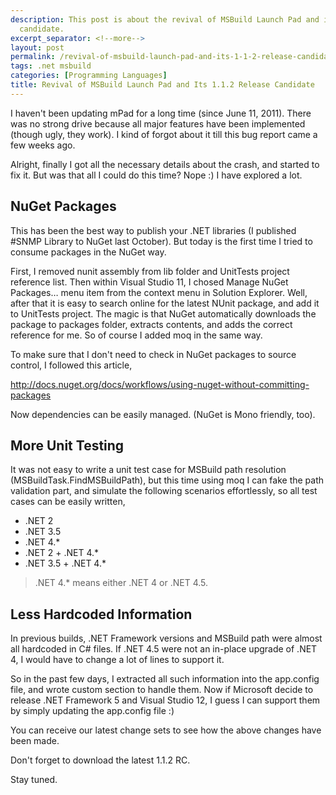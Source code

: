 ```yaml
---
description: This post is about the revival of MSBuild Launch Pad and its 1.1.2 release
  candidate.
excerpt_separator: <!--more-->
layout: post
permalink: /revival-of-msbuild-launch-pad-and-its-1-1-2-release-candidate-d8a915e8366a
tags: .net msbuild
categories: [Programming Languages]
title: Revival of MSBuild Launch Pad and Its 1.1.2 Release Candidate
---
```

I haven't been updating mPad for a long time (since June 11, 2011). There was no strong drive because all major features have been implemented (though ugly, they work). I kind of forgot about it till this bug report came a few weeks ago.

Alright, finally I got all the necessary details about the crash, and started to fix it. But was that all I could do this time? Nope :) I have explored a lot.
<!--more-->

## NuGet Packages

This has been the best way to publish your .NET libraries (I published #SNMP Library to NuGet last October). But today is the first time I tried to consume packages in the NuGet way.

First, I removed nunit assembly from lib folder and UnitTests project reference list. Then within Visual Studio 11, I chosed Manage NuGet Packages… menu item from the context menu in Solution Explorer. Well, after that it is easy to search online for the latest NUnit package, and add it to UnitTests project. The magic is that NuGet automatically downloads the package to packages folder, extracts contents, and adds the correct reference for me. So of course I added moq in the same way.

To make sure that I don't need to check in NuGet packages to source control, I followed this article,

http://docs.nuget.org/docs/workflows/using-nuget-without-committing-packages

Now dependencies can be easily managed. (NuGet is Mono friendly, too).

## More Unit Testing

It was not easy to write a unit test case for MSBuild path resolution (MSBuildTask.FindMSBuildPath), but this time using moq I can fake the path validation part, and simulate the following scenarios effortlessly, so all test cases can be easily written,

* .NET 2
* .NET 3.5
* .NET 4.*
* .NET 2 + .NET 4.*
* .NET 3.5 + .NET 4.*

> .NET 4.* means either .NET 4 or .NET 4.5.

## Less Hardcoded Information

In previous builds, .NET Framework versions and MSBuild path were almost all hardcoded in C# files. If .NET 4.5 were not an in-place upgrade of .NET 4, I would have to change a lot of lines to support it.

So in the past few days, I extracted all such information into the app.config file, and wrote custom section to handle them. Now if Microsoft decide to release .NET Framework 5 and Visual Studio 12, I guess I can support them by simply updating the app.config file :)

You can receive our latest change sets to see how the above changes have been made.

Don't forget to download the latest 1.1.2 RC.

Stay tuned.
